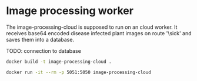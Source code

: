# Image processing worker
The image-processing-cloud is supposed to run on an cloud worker. It receives base64 encoded disease infected plant images on route '\sick' and saves them into a database.

TODO: connection to database

```bash
docker build -t image-processing-cloud .
```

```bash
docker run -it --rm -p 5051:5050 image-processing-cloud
```